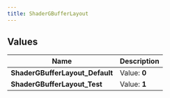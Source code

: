 ```yaml
---
title: ShaderGBufferLayout
---
```


## Values

| Name | Description |
| ---- | ----------- |
| **ShaderGBufferLayout\_Default** | Value: **0** |
| **ShaderGBufferLayout\_Test** | Value: **1** |


